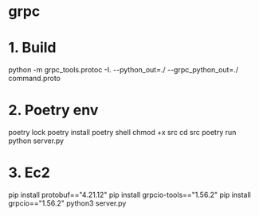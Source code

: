 # grpc

# 1. Build
python -m grpc_tools.protoc -I. --python_out=./ --grpc_python_out=./ command.proto

# 2. Poetry env
poetry lock
poetry install
poetry shell
chmod +x src
cd src
poetry run python server.py

# 3. Ec2

pip install protobuf=="4.21.12"
pip install grpcio-tools=="1.56.2"
pip install grpcio=="1.56.2"
python3 server.py